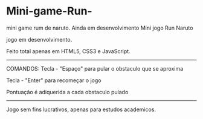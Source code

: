 # Mini-game-Run-
mini game rum de naruto. Ainda em desenvolvimento
Mini jogo Run Naruto

jogo em desenvolvimento.

Feito total apenas em HTML5, CSS3 e JavaScript.
_______________________________________________

COMANDOS:
Tecla - "Espaço" para pular o obstaculo que se aproxima

Tecla - "Enter" para recomeçar o jogo

Pontuação é adiquerida a cada obstaculo pulado

______________________________________________


Jogo sem fins lucrativos, apenas para estudos academicos.
